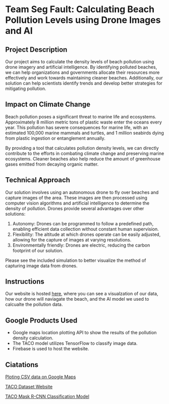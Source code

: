 # Team Seg Fault: Calculating Beach Pollution Levels using Drone Images and AI

## Project Description
Our project aims to calculate the density levels of beach pollution using drone imagery and artificial intelligence. By identifying polluted beaches, we can help organizations and governments allocate their resources more effectively and work towards maintaining cleaner beaches. Additionally, our solution can help scientists identify trends and develop better strategies for mitigating pollution.

## Impact on Climate Change
Beach pollution poses a significant threat to marine life and ecosystems. Approximately 8 million metric tons of plastic waste enter the oceans every year. This pollution has severe consequences for marine life, with an estimated 100,000 marine mammals and turtles, and 1 million seabirds dying from plastic ingestion or entanglement annually.

By providing a tool that calculates pollution density levels, we can directly contribute to the efforts in combating climate change and preserving marine ecosystems. Cleaner beaches also help reduce the amount of greenhouse gases emitted from decaying organic matter.

## Technical Approach
Our solution involves using an autonomous drone to fly over beaches and capture images of the area. These images are then processed using computer vision algorithms and artificial intelligence to determine the density of pollution. Drones provide several advantages over other solutions:

1. Autonomy: Drones can be programmed to follow a predefined path, enabling efficient data collection without constant human supervision.
2. Flexibility: The altitude at which drones operate can be easily adjusted, allowing for the capture of images at varying resolutions.
3. Environmentally friendly: Drones are electric, reducing the carbon footprint of our solution.

Please see the included simulation to better visualize the method of capturing image data from drones.

## Instructions

Our website is hosted [here](), where you can see a visualzation of our data, how our drone will naviagate the beach, and the AI model we used to calcualte the pollution data.

## Google Products Used

- Google maps location plotting API to show the results of the pollution density calculation.
- The TACO model utilizes TensorFlow to classify image data.
- Firebase is used to host the website.

## Ciatations

[Ploting CSV data on Google Maps](https://www.google.com/earth/outreach/learn/visualize-your-data-on-a-custom-map-using-google-my-maps/) 

[TACO Dataset Website](http://tacodataset.org/) 

[TACO Mask R-CNN Classification Model](https://github.com/pedropro/TACO) 
